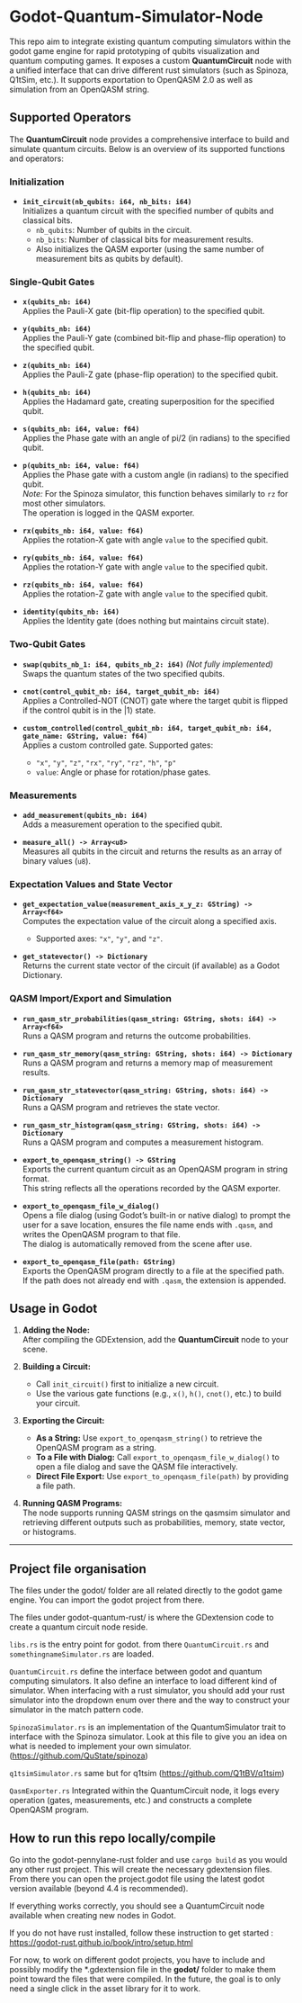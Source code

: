 # Godot-Quantum-Simulator-Node
This repo aim to integrate existing quantum computing simulators within the godot game engine for rapid prototyping of qubits visualization and quantum computing games.
It exposes a custom **QuantumCircuit** node with a unified interface that can drive different rust simulators (such as Spinoza, Q1tSim, etc.). It supports exportation to OpenQASM 2.0 as well as simulation from an OpenQASM string.

## Supported Operators

The **QuantumCircuit** node provides a comprehensive interface to build and simulate quantum circuits. Below is an overview of its supported functions and operators:

### Initialization

- **`init_circuit(nb_qubits: i64, nb_bits: i64)`**  
  Initializes a quantum circuit with the specified number of qubits and classical bits.  
  - `nb_qubits`: Number of qubits in the circuit.  
  - `nb_bits`: Number of classical bits for measurement results.
  - Also initializes the QASM exporter (using the same number of measurement bits as qubits by default).

### Single-Qubit Gates

- **`x(qubits_nb: i64)`**  
  Applies the Pauli-X gate (bit-flip operation) to the specified qubit.

- **`y(qubits_nb: i64)`**  
  Applies the Pauli-Y gate (combined bit-flip and phase-flip operation) to the specified qubit.

- **`z(qubits_nb: i64)`**  
  Applies the Pauli-Z gate (phase-flip operation) to the specified qubit.

- **`h(qubits_nb: i64)`**  
  Applies the Hadamard gate, creating superposition for the specified qubit.

- **`s(qubits_nb: i64, value: f64)`**  
  Applies the Phase gate with an angle of pi/2 (in radians) to the specified qubit.

- **`p(qubits_nb: i64, value: f64)`**  
  Applies the Phase gate with a custom angle (in radians) to the specified qubit.  
  *Note:* For the Spinoza simulator, this function behaves similarly to `rz` for most other simulators.  
  The operation is logged in the QASM exporter.

- **`rx(qubits_nb: i64, value: f64)`**  
  Applies the rotation-X gate with angle `value` to the specified qubit.

- **`ry(qubits_nb: i64, value: f64)`**  
  Applies the rotation-Y gate with angle `value` to the specified qubit.

- **`rz(qubits_nb: i64, value: f64)`**  
  Applies the rotation-Z gate with angle `value` to the specified qubit.

- **`identity(qubits_nb: i64)`**  
  Applies the Identity gate (does nothing but maintains circuit state).

### Two-Qubit Gates

- **`swap(qubits_nb_1: i64, qubits_nb_2: i64)`** *(Not fully implemented)*  
  Swaps the quantum states of the two specified qubits.

- **`cnot(control_qubit_nb: i64, target_qubit_nb: i64)`**  
  Applies a Controlled-NOT (CNOT) gate where the target qubit is flipped if the control qubit is in the |1⟩ state.

- **`custom_controlled(control_qubit_nb: i64, target_qubit_nb: i64, gate_name: GString, value: f64)`**  
  Applies a custom controlled gate. Supported gates:  
  - `"x"`, `"y"`, `"z"`, `"rx"`, `"ry"`, `"rz"`, `"h"`, `"p"`  
  - `value`: Angle or phase for rotation/phase gates.

### Measurements

- **`add_measurement(qubits_nb: i64)`**  
  Adds a measurement operation to the specified qubit.

- **`measure_all() -> Array<u8>`**  
  Measures all qubits in the circuit and returns the results as an array of binary values (`u8`).

### Expectation Values and State Vector

- **`get_expectation_value(measurement_axis_x_y_z: GString) -> Array<f64>`**  
  Computes the expectation value of the circuit along a specified axis.  
  - Supported axes: `"x"`, `"y"`, and `"z"`.

- **`get_statevector() -> Dictionary`**  
  Returns the current state vector of the circuit (if available) as a Godot Dictionary.

### QASM Import/Export and Simulation

- **`run_qasm_str_probabilities(qasm_string: GString, shots: i64) -> Array<f64>`**  
  Runs a QASM program and returns the outcome probabilities.

- **`run_qasm_str_memory(qasm_string: GString, shots: i64) -> Dictionary`**  
  Runs a QASM program and returns a memory map of measurement results.

- **`run_qasm_str_statevector(qasm_string: GString, shots: i64) -> Dictionary`**  
  Runs a QASM program and retrieves the state vector.

- **`run_qasm_str_histogram(qasm_string: GString, shots: i64) -> Dictionary`**  
  Runs a QASM program and computes a measurement histogram.

- **`export_to_openqasm_string() -> GString`**  
  Exports the current quantum circuit as an OpenQASM program in string format.  
  This string reflects all the operations recorded by the QASM exporter.

- **`export_to_openqasm_file_w_dialog()`**  
  Opens a file dialog (using Godot’s built-in or native dialog) to prompt the user for a save location, ensures the file name ends with `.qasm`, and writes the OpenQASM program to that file.  
  The dialog is automatically removed from the scene after use.

- **`export_to_openqasm_file(path: GString)`**  
  Exports the OpenQASM program directly to a file at the specified path.  
  If the path does not already end with `.qasm`, the extension is appended.

## Usage in Godot

1. **Adding the Node:**  
   After compiling the GDExtension, add the **QuantumCircuit** node to your scene.

2. **Building a Circuit:**  
   - Call `init_circuit()` first to initialize a new circuit.  
   - Use the various gate functions (e.g., `x()`, `h()`, `cnot()`, etc.) to build your circuit.

3. **Exporting the Circuit:**  
   - **As a String:** Use `export_to_openqasm_string()` to retrieve the OpenQASM program as a string.  
   - **To a File with Dialog:** Call `export_to_openqasm_file_w_dialog()` to open a file dialog and save the QASM file interactively.  
   - **Direct File Export:** Use `export_to_openqasm_file(path)` by providing a file path.

4. **Running QASM Programs:**  
   The node supports running QASM strings on the qasmsim simulator and retrieving different outputs such as probabilities, memory, state vector, or histograms.

---

## Project file organisation

The files under the godot/ folder are all related directly to the godot game engine. You can import the godot project from there.

The files under godot-quantum-rust/ is where the GDextension code to create a quantum circuit node reside.

`libs.rs` is the entry point for godot. from there  `QuantumCircuit.rs` and `somethingnameSimulator.rs` are loaded.

`QuantumCircuit.rs` define the interface between godot and quantum computing simulators. It also define an interface to load different kind of simulator. When interfacing with a rust simulator, you should add your rust simulator into the dropdown enum over there and the way to construct your simulator in the match pattern code.

`SpinozaSimulator.rs` is an implementation of the QuantumSimulator trait to interface with the Spinoza simulator. Look at this file to give you an idea on what is needed to implement your own simulator. (https://github.com/QuState/spinoza)

`q1tsimSimulator.rs` same but for q1tsim (https://github.com/Q1tBV/q1tsim)

`QasmExporter.rs` Integrated within the QuantumCircuit node, it logs every operation (gates, measurements, etc.) and constructs a complete OpenQASM program.

## How to run this repo locally/compile
Go into the godot-pennylane-rust folder and use `cargo build` as you would any other rust project. This will create the necessary gdextension files.  
From there you can open the project.godot file using the latest godot version available (beyond 4.4 is recommended). 

If everything works correctly, you should see a QuantumCircuit node available when creating new nodes in Godot. 

If you do not have rust installed, follow these instruction to get started : https://godot-rust.github.io/book/intro/setup.html

For now, to work on different godot projects, you have to include and possibly modify the *.gdextension file in the **godot/** folder to make them point toward the files that were compiled. In the future, the goal is to only need a single click in the asset library for it to work.
